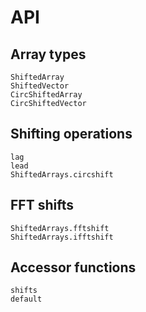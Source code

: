 # API

## Array types

```@docs
ShiftedArray
ShiftedVector
CircShiftedArray
CircShiftedVector
```

## Shifting operations

```@docs
lag
lead
ShiftedArrays.circshift
```

## FFT shifts

```@docs
ShiftedArrays.fftshift
ShiftedArrays.ifftshift
```
## Accessor functions

```@docs
shifts
default
```
